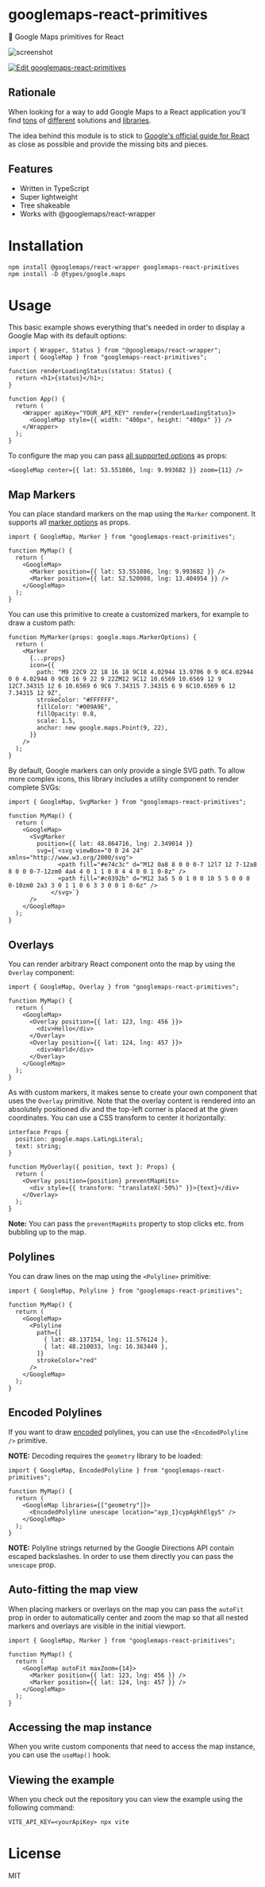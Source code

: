 # googlemaps-react-primitives

📍 Google Maps primitives for React

![screenshot](screenshot.png)

[![Edit googlemaps-react-primitives](https://codesandbox.io/static/img/play-codesandbox.svg)](https://codesandbox.io/s/clever-bush-godk3)

## Rationale

When looking for a way to add Google Maps to a React application you'll find [tons](https://www.npmjs.com/package/google-map-react) of [different](https://www.npmjs.com/package/react-google-maps) solutions and [libraries](https://www.npmjs.com/package/@react-google-maps/api).

The idea behind this module is to stick to [Google's official guide for React](https://developers.google.com/maps/documentation/javascript/react-map) as close as possible and provide the missing bits and pieces.

## Features

- Written in TypeScript
- Super lightweight
- Tree shakeable
- Works with @googlemaps/react-wrapper

# Installation

```
npm install @googlemaps/react-wrapper googlemaps-react-primitives
npm install -D @types/google.maps
```

# Usage

This basic example shows everything that's needed in order to display a Google Map with its default options:

```tsx
import { Wrapper, Status } from "@googlemaps/react-wrapper";
import { GoogleMap } from "googlemaps-react-primitives";

function renderLoadingStatus(status: Status) {
  return <h1>{status}</h1>;
}

function App() {
  return (
    <Wrapper apiKey="YOUR_API_KEY" render={renderLoadingStatus}>
      <GoogleMap style={{ width: "400px", height: "400px" }} />
    </Wrapper>
  );
}
```

To configure the map you can pass [all supported options](https://developers.google.com/maps/documentation/javascript/reference/map#MapOptions) as props:

```tsx
<GoogleMap center={{ lat: 53.551086, lng: 9.993682 }} zoom={11} />
```

## Map Markers

You can place standard markers on the map using the `Marker` component. It supports all [marker options](https://developers.google.com/maps/documentation/javascript/reference/marker#MarkerOptions) as props.

```tsx
import { GoogleMap, Marker } from "googlemaps-react-primitives";

function MyMap() {
  return (
    <GoogleMap>
      <Marker position={{ lat: 53.551086, lng: 9.993682 }} />
      <Marker position={{ lat: 52.520008, lng: 13.404954 }} />
    </GoogleMap>
  );
}
```

You can use this primitive to create a customized markers, for example to draw a custom path:

```tsx
function MyMarker(props: google.maps.MarkerOptions) {
  return (
    <Marker
      {...props}
      icon={{
        path: "M9 22C9 22 18 16 18 9C18 4.02944 13.9706 0 9 0C4.02944 0 0 4.02944 0 9C0 16 9 22 9 22ZM12 9C12 10.6569 10.6569 12 9 12C7.34315 12 6 10.6569 6 9C6 7.34315 7.34315 6 9 6C10.6569 6 12 7.34315 12 9Z",
        strokeColor: "#FFFFFF",
        fillColor: "#009A9E",
        fillOpacity: 0.8,
        scale: 1.5,
        anchor: new google.maps.Point(9, 22),
      }}
    />
  );
}
```

By default, Google markers can only provide a single SVG path. To allow more complex icons, this library includes a utility component to render complete SVGs:

```tsx
import { GoogleMap, SvgMarker } from "googlemaps-react-primitives";

function MyMap() {
  return (
    <GoogleMap>
      <SvgMarker
        position={{ lat: 48.864716, lng: 2.349014 }}
        svg={`<svg viewBox="0 0 24 24" xmlns="http://www.w3.org/2000/svg">
              <path fill="#e74c3c" d="M12 0a8 8 0 0 0-7 12l7 12 7-12a8 8 0 0 0-7-12zm0 4a4 4 0 1 1 0 8 4 4 0 0 1 0-8z" />
              <path fill="#c0392b" d="M12 3a5 5 0 1 0 0 10 5 5 0 0 0 0-10zm0 2a3 3 0 1 1 0 6 3 3 0 0 1 0-6z" />
            </svg>`}
      />
    </GoogleMap>
  );
}
```

## Overlays

You can render arbitrary React component onto the map by using the `Overlay` component:

```tsx
import { GoogleMap, Overlay } from "googlemaps-react-primitives";

function MyMap() {
  return (
    <GoogleMap>
      <Overlay position={{ lat: 123, lng: 456 }}>
        <div>Hello</div>
      </Overlay>
      <Overlay position={{ lat: 124, lng: 457 }}>
        <div>World</div>
      </Overlay>
    </GoogleMap>
  );
}
```

As with custom markers, it makes sense to create your own component that uses the `Overlay` primitive. Note that the overlay content is rendered into an absolutely positioned div and the top-left corner is placed at the given coordinates. You can use a CSS transform to center it horizontally:

```tsx
interface Props {
  position: google.maps.LatLngLiteral;
  text: string;
}

function MyOverlay({ position, text }: Props) {
  return (
    <Overlay position={position} preventMapHits>
      <div style={{ transform: "translateX(-50%)" }}>{text}</div>
    </Overlay>
  );
}
```

**Note:** You can pass the `preventMapHits` property to stop clicks etc. from bubbling up to the map.

## Polylines

You can draw lines on the map using the `<Polyline>` primitive:

```tsx
import { GoogleMap, Polyline } from "googlemaps-react-primitives";

function MyMap() {
  return (
    <GoogleMap>
      <Polyline
        path={[
          { lat: 48.137154, lng: 11.576124 },
          { lat: 48.210033, lng: 16.363449 },
        ]}
        strokeColor="red"
      />
    </GoogleMap>
  );
}
```

## Encoded Polylines

If you want to draw [encoded](https://developers.google.com/maps/documentation/utilities/polylinealgorithm) polylines, you can use the `<EncodedPolyline />` primitive.

**NOTE:** Decoding requires the `geometry` library to be loaded:

```tsx
import { GoogleMap, EncodedPolyline } from "googlemaps-react-primitives";

function MyMap() {
  return (
    <GoogleMap libraries={["geometry"]}>
      <EncodedPolyline unescape location="ayp_I}cypAgkhElgyS" />
    </GoogleMap>
  );
}
```

**NOTE:** Polyline strings returned by the Google Directions API contain escaped backslashes. In order to use them directly you can pass the `unescape` prop.

## Auto-fitting the map view

When placing markers or overlays on the map you can pass the `autoFit` prop in order to automatically center and zoom the map so that all nested markers and overlays are visible in the initial viewport.

```tsx
import { GoogleMap, Marker } from "googlemaps-react-primitives";

function MyMap() {
  return (
    <GoogleMap autoFit maxZoom={14}>
      <Marker position={{ lat: 123, lng: 456 }} />
      <Marker position={{ lat: 124, lng: 457 }} />
    </GoogleMap>
  );
}
```

## Accessing the map instance

When you write custom components that need to access the map instance, you can use the `useMap()` hook.

## Viewing the example

When you check out the repository you can view the example using the following command:

`VITE_API_KEY=<yourApiKey> npx vite`

# License

MIT
